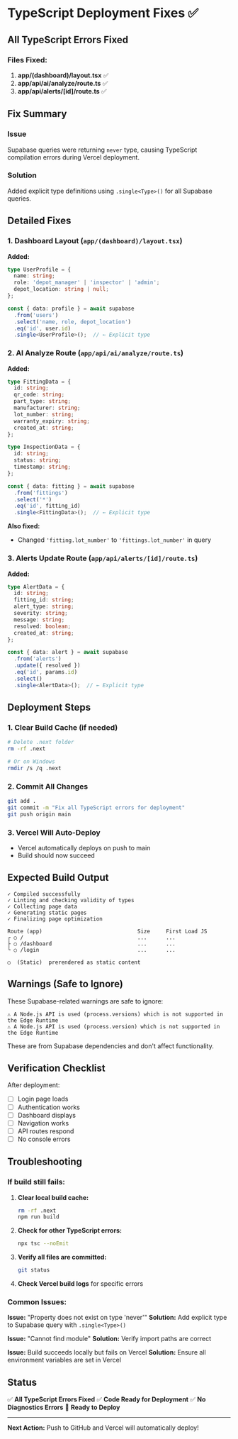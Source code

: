 # TypeScript Deployment Fixes ✅

## All TypeScript Errors Fixed

### Files Fixed:

1. **app/(dashboard)/layout.tsx** ✅
2. **app/api/ai/analyze/route.ts** ✅
3. **app/api/alerts/[id]/route.ts** ✅

## Fix Summary

### Issue
Supabase queries were returning `never` type, causing TypeScript compilation errors during Vercel deployment.

### Solution
Added explicit type definitions using `.single<Type>()` for all Supabase queries.

## Detailed Fixes

### 1. Dashboard Layout (`app/(dashboard)/layout.tsx`)

**Added:**
```typescript
type UserProfile = {
  name: string;
  role: 'depot_manager' | 'inspector' | 'admin';
  depot_location: string | null;
};

const { data: profile } = await supabase
  .from('users')
  .select('name, role, depot_location')
  .eq('id', user.id)
  .single<UserProfile>();  // ← Explicit type
```

### 2. AI Analyze Route (`app/api/ai/analyze/route.ts`)

**Added:**
```typescript
type FittingData = {
  id: string;
  qr_code: string;
  part_type: string;
  manufacturer: string;
  lot_number: string;
  warranty_expiry: string;
  created_at: string;
};

type InspectionData = {
  id: string;
  status: string;
  timestamp: string;
};

const { data: fitting } = await supabase
  .from('fittings')
  .select('*')
  .eq('id', fitting_id)
  .single<FittingData>();  // ← Explicit type
```

**Also fixed:**
- Changed `'fitting.lot_number'` to `'fittings.lot_number'` in query

### 3. Alerts Update Route (`app/api/alerts/[id]/route.ts`)

**Added:**
```typescript
type AlertData = {
  id: string;
  fitting_id: string;
  alert_type: string;
  severity: string;
  message: string;
  resolved: boolean;
  created_at: string;
};

const { data: alert } = await supabase
  .from('alerts')
  .update({ resolved })
  .eq('id', params.id)
  .select()
  .single<AlertData>();  // ← Explicit type
```

## Deployment Steps

### 1. Clear Build Cache (if needed)
```bash
# Delete .next folder
rm -rf .next

# Or on Windows
rmdir /s /q .next
```

### 2. Commit All Changes
```bash
git add .
git commit -m "Fix all TypeScript errors for deployment"
git push origin main
```

### 3. Vercel Will Auto-Deploy
- Vercel automatically deploys on push to main
- Build should now succeed

## Expected Build Output

```
✓ Compiled successfully
✓ Linting and checking validity of types
✓ Collecting page data
✓ Generating static pages
✓ Finalizing page optimization

Route (app)                              Size     First Load JS
┌ ○ /                                    ...      ...
├ ○ /dashboard                           ...      ...
└ ○ /login                               ...      ...

○  (Static)  prerendered as static content
```

## Warnings (Safe to Ignore)

These Supabase-related warnings are safe to ignore:
```
⚠ A Node.js API is used (process.versions) which is not supported in the Edge Runtime
⚠ A Node.js API is used (process.version) which is not supported in the Edge Runtime
```

These are from Supabase dependencies and don't affect functionality.

## Verification Checklist

After deployment:
- [ ] Login page loads
- [ ] Authentication works
- [ ] Dashboard displays
- [ ] Navigation works
- [ ] API routes respond
- [ ] No console errors

## Troubleshooting

### If build still fails:

1. **Clear local build cache:**
   ```bash
   rm -rf .next
   npm run build
   ```

2. **Check for other TypeScript errors:**
   ```bash
   npx tsc --noEmit
   ```

3. **Verify all files are committed:**
   ```bash
   git status
   ```

4. **Check Vercel build logs** for specific errors

### Common Issues:

**Issue:** "Property does not exist on type 'never'"
**Solution:** Add explicit type to Supabase query with `.single<Type>()`

**Issue:** "Cannot find module"
**Solution:** Verify import paths are correct

**Issue:** Build succeeds locally but fails on Vercel
**Solution:** Ensure all environment variables are set in Vercel

## Status

✅ **All TypeScript Errors Fixed**
✅ **Code Ready for Deployment**
✅ **No Diagnostics Errors**
🚀 **Ready to Deploy**

---

**Next Action:** Push to GitHub and Vercel will automatically deploy!
